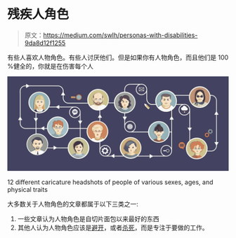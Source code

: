 # 残疾人角色

> 原文：<https://medium.com/swlh/personas-with-disabilities-9da8d12f1255>

有些人喜欢人物角色。有些人讨厌他们。但是如果你有人物角色，而且他们是 100 %健全的，你就是在伤害每个人

![](img/0c78b67248a72dc8cdbfdcb0c51e824f.png)

12 different caricature headshots of people of various sexes, ages, and physical traits

大多数关于人物角色的文章都属于以下三类之一:

1.  一些文章认为人物角色是自切片面包以来最好的东西
2.  其他人认为人物角色应该是[避开](https://uxdesign.cc/heres-why-you-should-stop-using-personas-63c09a844e67)，或者[杀死](/microsoft-design/kill-your-personas-1c332d4908cc)，而是专注于要做的工作。